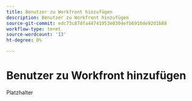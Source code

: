 ```yaml
---
title: Benutzer zu Workfront hinzufügen
description: Benutzer zu Workfront hinzufügen
source-git-commit: edc73c87dfa44741953e0304efb6910de92d1b88
workflow-type: tm+mt
source-wordcount: '13'
ht-degree: 0%

---
```


# Benutzer zu Workfront hinzufügen

Platzhalter
